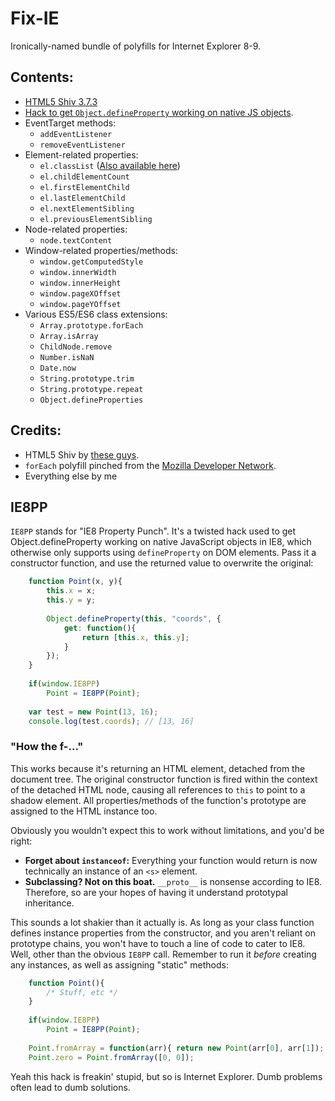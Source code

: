 Fix-IE
======

Ironically-named bundle of polyfills for Internet Explorer 8-9.


Contents:
---------
* [HTML5 Shiv 3.7.3](https://github.com/aFarkas/html5shiv)
* [Hack to get `Object.defineProperty` working on native JS objects](#ie8pp).
* EventTarget methods:
	- `addEventListener`
	- `removeEventListener`
* Element-related properties:
	- `el.classList` ([Also available here](https://github.com/Alhadis/DOMTokenList))
	- `el.childElementCount`
	- `el.firstElementChild`
	- `el.lastElementChild`
	- `el.nextElementSibling`
	- `el.previousElementSibling`
* Node-related properties:
	- `node.textContent`
* Window-related properties/methods:
	- `window.getComputedStyle`
	- `window.innerWidth`
	- `window.innerHeight`
	- `window.pageXOffset`
	- `window.pageYOffset`
* Various ES5/ES6 class extensions:
	- `Array.prototype.forEach`
	- `Array.isArray`
	- `ChildNode.remove`
	- `Number.isNaN`
	- `Date.now`
	- `String.prototype.trim`
	- `String.prototype.repeat`
	- `Object.defineProperties`


Credits:
--------

* HTML5 Shiv by [these guys](https://github.com/aFarkas/html5shiv).
* `forEach` polyfill pinched from the [Mozilla Developer Network](https://developer.mozilla.org/en-US/docs/Web/JavaScript/Reference/Global_Objects/Array/forEach#Polyfill).
* Everything else by me



IE8PP
------
`IE8PP` stands for "IE8 Property Punch". It's a twisted hack used to get Object.defineProperty working on native JavaScript objects in IE8, which otherwise only supports
using `defineProperty` on DOM elements. Pass it a constructor function, and use the returned value to overwrite the original:

```js
	function Point(x, y){
		this.x = x;
		this.y = y;
		
		Object.defineProperty(this, "coords", {
			get: function(){
				return [this.x, this.y];
			}
		});
	}
	
	if(window.IE8PP)
		Point = IE8PP(Point);
	
	var test = new Point(13, 16);
	console.log(test.coords); // [13, 16]
```

### "How the f-..."
This works because it's returning an HTML element, detached from the document tree. The original constructor function is fired within the context of the detached HTML node, causing all references to `this` to point to a shadow element. All properties/methods of the function's prototype are assigned to the HTML instance too.

Obviously you wouldn't expect this to work without limitations, and you'd be right:
* **Forget about `instanceof`:** Everything your function would return is now technically an instance of an `<s>` element.
* **Subclassing? Not on this boat.** `__proto__` is nonsense according to IE8. Therefore, so are your hopes of having it understand prototypal inheritance.

This sounds a lot shakier than it actually is. As long as your class function defines instance properties from the constructor, and you aren't reliant on prototype chains,
you won't have to touch a line of code to cater to IE8. Well, other than the obvious `IE8PP` call. Remember to run it *before* creating any instances, as well as assigning "static" methods:
```js
	function Point(){
		/* Stuff, etc */
	}
	
	if(window.IE8PP)
		Point = IE8PP(Point);
	
	Point.fromArray = function(arr){ return new Point(arr[0], arr[1]); }
	Point.zero = Point.fromArray([0, 0]);
```
Yeah this hack is freakin' stupid, but so is Internet Explorer. Dumb problems often lead to dumb solutions.
